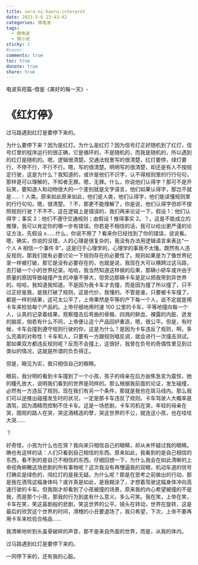 ```yaml
---
title: sora-ni-kaeru-interpret
date: 2023-5-6 23:43:42
categories: 微电波
tags:
  - 微电波
  - 微小说
sticky: 1
#cover:
comments: true
toc: true
donate: true
share: true
---
```


电波系短篇-借鉴《美好的每一天》-

# 《红灯停》

过马路遇到红灯是要停下来的。

为什么要停下来？因为是红灯。为什么是红灯？因为信号灯正好随机到了红灯，信号灯里的程序运行的很正确，它是循环的，不是随机的，而我是随机的，所以遇到的红灯是随机的。嗯，逻辑很清楚。交通法规里写的很清楚，红灯要停，绿灯要行，不停不行，不行不行。嗯，写的很清楚。明明写的很清楚，却还是有人不按规定行驶，这是为什么？我知道的，或许是他们不识字，认不得规则里的行行句句，那样是可以理解的，不知者无罪。嗯，无罪。什么，你说他们认得字？那可不是开玩笑，要知道人和动物很大的一个差别就是文字语言，他们如果认得字，那岂不就是……！人类。原来如此原来如此，他们是人类，他们认得字，他们能读懂规则里的行行句句。嗯，很清楚。？不，那更不能理解了，你是说，他们认得字但却不按照规则行驶？不不不，这在逻辑上是错误的，我们再来论证一下，假设 1：他们认得字；事实 2：他们不遵守交通规则；由假设 1 推得事实 2。？。这是不能成立的推理，我可以肯定你的哪一步有错误。你若是不相信的话，我可以给出更严谨的论证方法，先假设 x……什么，你说不用了？看来你已经找到了你的错误，说说看。嗯，确实，你说的没错，人的心理是很复杂的，我没有办法用逻辑语言来表达“一个人 A 相信一个事件 B”，这是归于心理学的，心理学的事我不太懂。既然有人违反规则，那我们就有必要讨论一下规则存在的必要性了。规则如果是为了像世界纪录一样被打破，那它是没有必要存在的，也就是说，我现在大可以横跨过这马路，去打破一个小的世界纪录。哈哈，我当然知道这样做的后果，那辆小轿车或许由于质量的原因导致碰撞产生的冲量不够大，但旁边那辆卡车是足以把我带到异世界的。哈哈，我知道我知道。不是因为我卡车才去撞，而是因为撞了所以撞了，只不过正好是我，是我打破了规则，这是代价，我懂的。不管是谁，只要被卡车撞了，都是一样的结果，这可太公平了，上帝果然是平等的产下每一个人，说不定就是用卡车来检验每个产品的。上帝仔细地用时速 100 公里的卡车，平等地撞向每一个人，认真的记录着结果，观察撞击后弯曲的骨骼、四溅的鲜血、裸露的内脏、迸发的脑浆，倘若有什么不同，上帝便让这个产品回炉重造，嗯，很公平。但是，有时候，卡车会撞到遵守规则行驶的你，这是为什么？是因为卡车违反了规则，啊，多么完美的对称性！卡车和人，只要有一方跟规则唱反调，就会进行一次撞击测试。那如果双方都违反规则呢？反而不会撞上，这很好，我曾在负号的奇偶性里见到过类似的情况，这就是所谓的负负得正。

但是，眼见为实，我只相信自己的眼睛。

眼前，我分明的看到卡车撞到了一个小孩，孩子的母亲在后方由焦急变为震惊，她的瞳孔放大，说明我们看到的世界是同样的。那么根据我前面的论证，发生碰撞，必然有一方违反了规则。现在我们有另一个条件，那就是我也在斑马线内。那么我们可以逆推出碰撞发生时的状况，一定是那卡车违反了规则。卡车驾驶人大概率是酒驾，因为酒精而控制不住卡车。这是一场悲剧，卡车司机在哭，年轻的母亲在哭，围观的路人在哭，哭这酒精造的孽，哭这世界的不公，就连这小孩，也在哇哇大哭……

？

好奇怪，小孩为什么也在哭？我向来只相信自己的眼睛，却从未怀疑过我的眼睛。确也有这样的话：人们只看到自己相信的东西。原来如此，我看到的是自己相信的东西，看不到的是自己不相信的东西。仔细回想一下，为什么我会在如此清晰的上帝视角俯瞰这场悲剧的所有事物呢？这次我没有再懵逼我的双眼，机动车道的信号灯确实是绿色的，闯红灯的是我无疑。为什么呢？那是在思考之前做出的行动，那是我在酒驾这幅身体吗？或许真是如此，是我糊涂了，才想着驾驶这幅身体冲向高速行驶的卡车。但我刚才却看到了小孩被撞的场景，原来我的内心希望被撞的不是我，而是那个小孩，那我的行为到底有什么意义，多么可笑。我在笑，上帝在笑，卡车在笑，笑这喜剧般的悲剧，笑这世界的公平。镜头在转动，世界在旋转，这是最后的欣赏这个世界的时间，滑稽的小丑要退场了，我只希望，下次，上帝不要再用卡车来检验合格品……

我清晰地听到头盖骨破碎的声音，那不是来自外面的世界，而是，从我的体内。

过马路遇到红灯是要停下来的。

一同停下来的，还有我的心脏。
